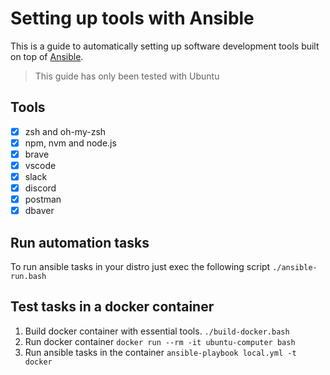 # Setting up tools with Ansible

This is a guide to automatically setting up software development tools built on top of [Ansible](https://docs.ansible.com/ansible/latest/installation_guide/intro_installation.html).

> This guide has only been tested with Ubuntu

## Tools

 - [x] zsh and oh-my-zsh
 - [x] npm, nvm and node.js
 - [x] brave
 - [x] vscode
 - [x] slack
 - [x] discord
 - [x] postman
 - [x] dbaver

## Run automation tasks

To run ansible tasks in your distro just exec the following script `./ansible-run.bash`

## Test tasks in a docker container

1. Build docker container with essential tools.
    `./build-docker.bash`
2. Run docker container
    `docker run --rm -it ubuntu-computer bash`
3. Run ansible tasks in the container
	`ansible-playbook local.yml -t docker`
